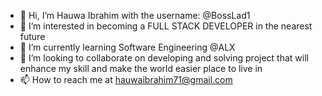 - 👋 Hi, I’m Hauwa Ibrahim with the username: @BossLad1
- 👀 I’m interested in becoming a FULL STACK DEVELOPER in the nearest future
- 🌱 I’m currently learning Software Engineering @ALX
- 💞️ I’m looking to collaborate on developing and solving project that will enhance my skill and make the world easier place to live in
- 📫 How to reach me at hauwaibrahim71@gmail.com

<!---
BossLad1/BossLad1 is a ✨ special ✨ repository because its `README.md` (this file) appears on your GitHub profile.
You can click the Preview link to take a look at your changes.
--->
